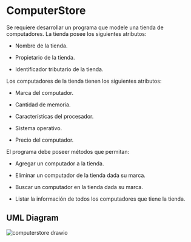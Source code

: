 # ComputerStore

Se requiere desarrollar un programa que modele una tienda de computadores. La tienda posee los siguientes atributos:

- Nombre de la tienda.

- Propietario de la tienda.

- Identificador tributario de la tienda.

Los computadores de la tienda tienen los siguientes atributos:

- Marca del computador.

- Cantidad de memoria.

- Características del procesador.

- Sistema operativo.

- Precio del computador.

El programa debe poseer métodos que permitan:

- Agregar un computador a la tienda.

- Eliminar un computador de la tienda dada su marca.

- Buscar un computador en la tienda dada su marca.

- Listar la información de todos los computadores que tiene la tienda.

## UML Diagram

![computerstore drawio](https://github.com/user-attachments/assets/7286e3fb-7e59-4fe0-be03-a8ede7127645)
